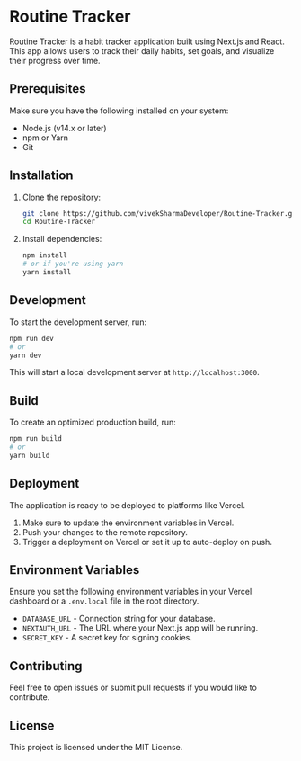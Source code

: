 
# Routine Tracker

Routine Tracker is a habit tracker application built using Next.js and React. This app allows users to track their daily habits, set goals, and visualize their progress over time.

## Prerequisites

Make sure you have the following installed on your system:

- Node.js (v14.x or later)
- npm or Yarn
- Git

## Installation

1. Clone the repository:

   ```bash
   git clone https://github.com/vivekSharmaDeveloper/Routine-Tracker.git
   cd Routine-Tracker
   ```

2. Install dependencies:

   ```bash
   npm install
   # or if you're using yarn
   yarn install
   ```

## Development

To start the development server, run:

```bash
npm run dev
# or
yarn dev
```

This will start a local development server at `http://localhost:3000`.

## Build

To create an optimized production build, run:

```bash
npm run build
# or
yarn build
```

## Deployment

The application is ready to be deployed to platforms like Vercel.

1. Make sure to update the environment variables in Vercel.
2. Push your changes to the remote repository.
3. Trigger a deployment on Vercel or set it up to auto-deploy on push.

## Environment Variables

Ensure you set the following environment variables in your Vercel dashboard or a `.env.local` file in the root directory.

- `DATABASE_URL` - Connection string for your database.
- `NEXTAUTH_URL` - The URL where your Next.js app will be running.
- `SECRET_KEY` - A secret key for signing cookies.

## Contributing

Feel free to open issues or submit pull requests if you would like to contribute.

## License

This project is licensed under the MIT License.


